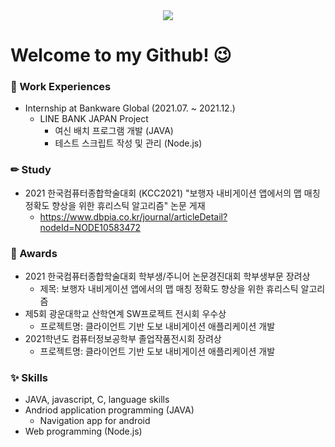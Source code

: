 <div align=center>
<a href="https://hits.seeyoufarm.com"><img src="https://hits.seeyoufarm.com/api/count/incr/badge.svg?url=https%3A%2F%2Fgithub.com%2Fyunhye-choi%2Fhit-counter&count_bg=%23FF9797&title_bg=%23656565&icon=&icon_color=%23FF0000&title=hits&edge_flat=false"/></a>
</div>

# Welcome to my Github! 😉 

### 🏢 Work Experiences
* Internship at Bankware Global (2021.07. ~ 2021.12.) 
  - LINE BANK JAPAN Project 
    - 여신 배치 프로그램 개발 (JAVA)
    - 테스트 스크립트 작성 및 관리 (Node.js) 
### ✏ Study
* 2021 한국컴퓨터종합학술대회 (KCC2021) "보행자 내비게이션 앱에서의 맵 매칭 정확도 향상을 위한 휴리스틱 알고리즘" 논문 게재
  - https://www.dbpia.co.kr/journal/articleDetail?nodeId=NODE10583472
### 🥇 Awards
* 2021 한국컴퓨터종합학술대회 학부생/주니어 논문경진대회 학부생부문 장려상
  - 제목: 보행자 내비게이션 앱에서의 맵 매칭 정확도 향상을 위한 휴리스틱 알고리즘
* 제5회 광운대학교 산학연계 SW프로젝트 전시회 우수상
  - 프로젝트명: 클라이언트 기반 도보 내비게이션 애플리케이션 개발
* 2021학년도 컴퓨터정보공학부 졸업작품전시회 장려상
  - 프로젝트명: 클라이언트 기반 도보 내비게이션 애플리케이션 개발
### ✨ Skills
* JAVA, javascript, C,  language skills
* Andriod application programming (JAVA)
  - Navigation app for android
* Web programming (Node.js)
